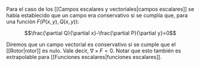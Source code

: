 
Para el caso de los [[Campos escalares y vectoriales|campos escalares]] se había establecido que un campo era conservativo si se cumplía que, para una función $F(P(x,y),Q(x,y))$: 

$$\frac{\partial Q}{\partial x}-\frac{\partial P}{\partial y}=0$$

Diremos que un campo vectorial es conservativo si se cumple que el [[Rotor|rotor]] es nulo. Vale decir, $\nabla\times F=0$. Notar que esto también es extrapolable para [[Funciones escalares|funciones escalares]].  
